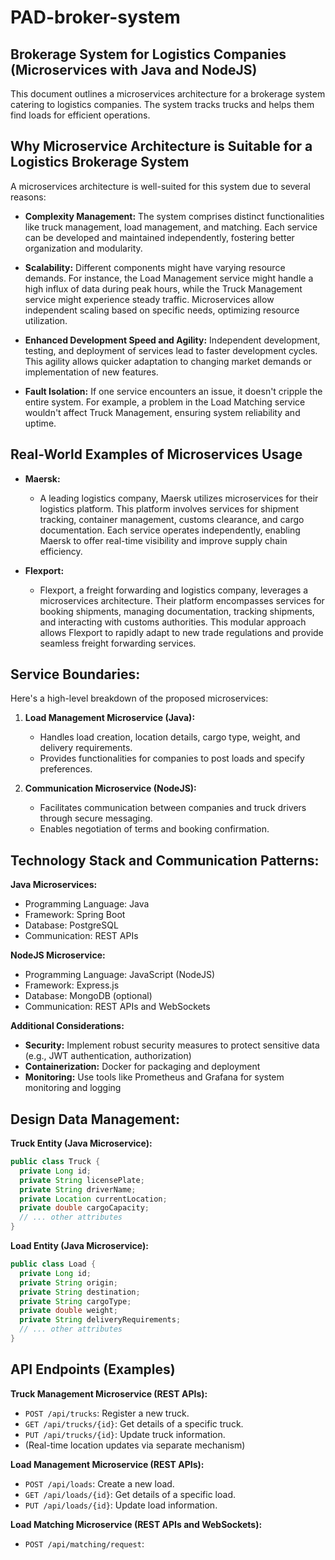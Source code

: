 # PAD-broker-system

## Brokerage System for Logistics Companies (Microservices with Java and NodeJS)

This document outlines a microservices architecture for a brokerage system catering to logistics companies. The system tracks trucks and helps them find loads for efficient operations.

## Why Microservice Architecture is Suitable for a Logistics Brokerage System

A microservices architecture is well-suited for this system due to several reasons:

* **Complexity Management:** The system comprises distinct functionalities like truck management, load management, and matching. Each service can be developed and maintained independently, fostering better organization and modularity.

* **Scalability:** Different components might have varying resource demands. For instance, the Load Management service might handle a high influx of data during peak hours, while the Truck Management service might experience steady traffic. Microservices allow independent scaling based on specific needs, optimizing resource utilization.

* **Enhanced Development Speed and Agility:** Independent development, testing, and deployment of services lead to faster development cycles. This agility allows quicker adaptation to changing market demands or implementation of new features.

* **Fault Isolation:** If one service encounters an issue, it doesn't cripple the entire system. For example, a problem in the Load Matching service wouldn't affect Truck Management, ensuring system reliability and uptime.


## Real-World Examples of Microservices Usage

* **Maersk:**
    - A leading logistics company, Maersk utilizes microservices for their logistics platform. This platform involves services for shipment tracking, container management, customs clearance, and cargo documentation. Each service operates independently, enabling Maersk to offer real-time visibility and improve supply chain efficiency.

* **Flexport:**
    - Flexport, a freight forwarding and logistics company, leverages a microservices architecture. Their platform encompasses services for booking shipments, managing documentation, tracking shipments, and interacting with customs authorities. This modular approach allows Flexport to rapidly adapt to new trade regulations and provide seamless freight forwarding services.


## Service Boundaries:

Here's a high-level breakdown of the proposed microservices:

1. **Load Management Microservice (Java):**
   - Handles load creation, location details, cargo type, weight, and delivery requirements.
   - Provides functionalities for companies to post loads and specify preferences.

2. **Communication Microservice (NodeJS):**
    - Facilitates communication between companies and truck drivers through secure messaging.
    - Enables negotiation of terms and booking confirmation.

## Technology Stack and Communication Patterns:

**Java Microservices:**
* Programming Language: Java
* Framework: Spring Boot
* Database: PostgreSQL
* Communication: REST APIs

**NodeJS Microservice:**
* Programming Language: JavaScript (NodeJS)
* Framework: Express.js
* Database: MongoDB (optional)
* Communication: REST APIs and WebSockets

**Additional Considerations:**
* **Security:** Implement robust security measures to protect sensitive data (e.g., JWT authentication, authorization)
* **Containerization:** Docker for packaging and deployment
* **Monitoring:** Use tools like Prometheus and Grafana for system monitoring and logging

## Design Data Management:

**Truck Entity (Java Microservice):**

```java
public class Truck {
  private Long id;
  private String licensePlate;
  private String driverName;
  private Location currentLocation;
  private double cargoCapacity;
  // ... other attributes
}
```

**Load Entity (Java Microservice):**

```java
public class Load {
  private Long id;
  private String origin;
  private String destination;
  private String cargoType;
  private double weight;
  private String deliveryRequirements;
  // ... other attributes
}
```

## API Endpoints (Examples)

**Truck Management Microservice (REST APIs):**

* `POST /api/trucks`: Register a new truck.
* `GET /api/trucks/{id}`: Get details of a specific truck.
* `PUT /api/trucks/{id}`: Update truck information.
* (Real-time location updates via separate mechanism)

**Load Management Microservice (REST APIs):**

* `POST /api/loads`: Create a new load.
* `GET /api/loads/{id}`: Get details of a specific load.
* `PUT /api/loads/{id}`: Update load information.

**Load Matching Microservice (REST APIs and WebSockets):**

* `POST /api/matching/request`:
